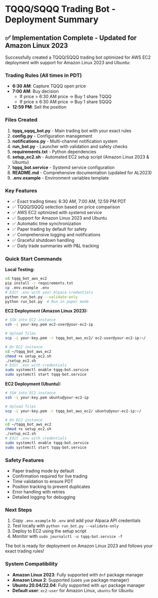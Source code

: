 # TQQQ/SQQQ Trading Bot - Deployment Summary

## ✅ Implementation Complete - Updated for Amazon Linux 2023

Successfully created a TQQQ/SQQQ trading bot optimized for AWS EC2 deployment with support for Amazon Linux 2023 and Ubuntu:

### Trading Rules (All times in PDT)
- **6:30 AM**: Capture TQQQ open price
- **7:00 AM**: Buy decision
  - If price > 6:30 AM price → Buy 1 share TQQQ
  - If price ≤ 6:30 AM price → Buy 1 share SQQQ
- **12:59 PM**: Sell the position

### Files Created
1. **tqqq_sqqq_bot.py** - Main trading bot with your exact rules
2. **config.py** - Configuration management
3. **notifications.py** - Multi-channel notification system
4. **run_bot.py** - Launcher with validation and safety checks
5. **requirements.txt** - Python dependencies
6. **setup_ec2.sh** - Automated EC2 setup script (Amazon Linux 2023 & Ubuntu)
7. **tqqq_bot.service** - Systemd service configuration
8. **README.md** - Comprehensive documentation (updated for AL2023)
9. **.env.example** - Environment variables template

### Key Features
- ✅ Exact trading times: 6:30 AM, 7:00 AM, 12:59 PM PDT
- ✅ TQQQ/SQQQ selection based on price comparison
- ✅ AWS EC2 optimized with systemd service
- ✅ Support for Amazon Linux 2023 and Ubuntu
- ✅ Automatic time synchronization
- ✅ Paper trading by default for safety
- ✅ Comprehensive logging and notifications
- ✅ Graceful shutdown handling
- ✅ Daily trade summaries with P&L tracking

### Quick Start Commands

**Local Testing:**
```bash
cd tqqq_bot_aws_ec2
pip install -r requirements.txt
cp .env.example .env
# Edit .env with your Alpaca credentials
python run_bot.py --validate-only
python run_bot.py  # Run in paper mode
```

**EC2 Deployment (Amazon Linux 2023):**
```bash
# SSH into EC2 instance
ssh -i your-key.pem ec2-user@your-ec2-ip

# Upload files
scp -i your-key.pem -r tqqq_bot_aws_ec2/ ec2-user@your-ec2-ip:~/

# On EC2 instance
cd ~/tqqq_bot_aws_ec2
chmod +x setup_ec2.sh
./setup_ec2.sh
# Edit .env with credentials
sudo systemctl enable tqqq-bot.service
sudo systemctl start tqqq-bot.service
```

**EC2 Deployment (Ubuntu):**
```bash
# SSH into EC2 instance
ssh -i your-key.pem ubuntu@your-ec2-ip

# Upload files
scp -i your-key.pem -r tqqq_bot_aws_ec2/ ubuntu@your-ec2-ip:~/

# On EC2 instance
cd ~/tqqq_bot_aws_ec2
chmod +x setup_ec2.sh
./setup_ec2.sh
# Edit .env with credentials
sudo systemctl enable tqqq-bot.service
sudo systemctl start tqqq-bot.service
```

### Safety Features
- Paper trading mode by default
- Confirmation required for live trading
- Time validation to ensure PDT
- Position tracking to prevent duplicates
- Error handling with retries
- Detailed logging for debugging

### Next Steps
1. Copy `.env.example` to `.env` and add your Alpaca API credentials
2. Test locally with `python run_bot.py --validate-only`
3. Deploy to EC2 using the setup script
4. Monitor with `sudo journalctl -u tqqq-bot.service -f`

The bot is ready for deployment on Amazon Linux 2023 and follows your exact trading rules!

### System Compatibility
- **Amazon Linux 2023**: Fully supported with `dnf` package manager
- **Amazon Linux 2**: Supported (uses `yum` package manager)
- **Ubuntu 20.04/22.04**: Fully supported with `apt` package manager
- **Default user**: `ec2-user` for Amazon Linux, `ubuntu` for Ubuntu
